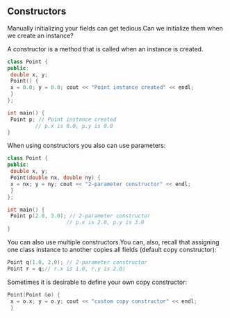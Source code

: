 ## Constructors

Manually initializing your fields can get tedious.Can we initialize them when we create an
instance?

A constructor is a method that is called when an instance is created.

```cpp
class Point {
public:
 double x, y;
 Point() {
 x = 0.0; y = 0.0; cout << "Point instance created" << endl;
 }
};

int main() {
 Point p; // Point instance created
         // p.x is 0.0, p.y is 0.0
}
```
When using constructors you also can use parameters:
```cpp
class Point {
public:
 double x, y;
 Point(double nx, double ny) {
 x = nx; y = ny; cout << "2-parameter constructor" << endl;
 }
};

int main() {
 Point p(2.0, 3.0); // 2-parameter constructor
                   // p.x is 2.0, p.y is 3.0
}
```

You can also use multiple constructors.You can, also, recall that assigning one class instance to another
copies all fields (default copy constructor):
```cpp
Point q(1.0, 2.0); // 2-parameter constructor
Point r = q;// r.x is 1.0, r.y is 2.0)
```
Sometimes it is desirable to define your own copy constructor:
```cpp
Point(Point &o) {
 x = o.x; y = o.y; cout << "custom copy constructor" << endl;
 }
 ```
